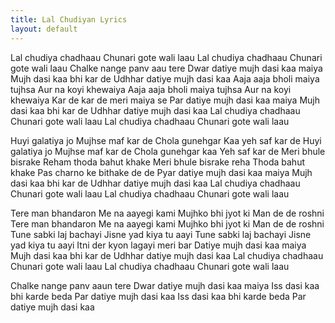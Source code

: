 ```yaml
---
title: Lal Chudiyan Lyrics
layout: default
---
```

Lal chudiya chadhaau
Chunari gote wali laau
Lal chudiya chadhaau
Chunari gote wali laau
Chalke nange panv aau tere
Dwar datiye mujh dasi kaa maiya
Mujh dasi kaa bhi kar de
Udhhar datiye mujh dasi kaa
Aaja aaja bholi maiya tujhsa
Aur na koyi khewaiya
Aaja aaja bholi maiya tujhsa
Aur na koyi khewaiya
Kar de kar de meri maiya se
Par datiye mujh dasi kaa maiya
Mujh dasi kaa bhi kar de
Udhhar datiye mujh dasi kaa
Lal chudiya chadhaau
Chunari gote wali laau
Lal chudiya chadhaau
Chunari gote wali laau

Huyi galatiya jo
Mujhse maf kar de
Chola gunehgar
Kaa yeh saf kar de
Huyi galatiya jo
Mujhse maf kar de
Chola gunehgar kaa
Yeh saf kar de
Meri bhule bisrake
Reham thoda bahut khake
Meri bhule bisrake reha
Thoda bahut khake
Pas charno ke bithake de de
Pyar datiye mujh dasi kaa maiya
Mujh dasi kaa bhi kar de
Udhhar datiye mujh dasi kaa
Lal chudiya chadhaau
Chunari gote wali laau
Lal chudiya chadhaau
Chunari gote wali laau

Tere man bhandaron
Me na aayegi kami
Mujhko bhi jyot ki
Man de de roshni
Tere man bhandaron
Me na aayegi kami
Mujhko bhi jyot ki
Man de de roshni
Tune sabki laj bachayi
Jisne yad kiya tu aayi
Tune sabki laj bachayi
Jisne yad kiya tu aayi
Itni der kyon lagayi meri bar
Datiye mujh dasi kaa maiya
Mujh dasi kaa bhi kar de
Udhhar datiye mujh dasi kaa
Lal chudiya chadhaau
Chunari gote wali laau
Lal chudiya chadhaau
Chunari gote wali laau

Chalke nange panv aaun tere
Dwar datiye mujh dasi kaa maiya
Iss dasi kaa bhi karde beda
Par datiye mujh dasi kaa
Iss dasi kaa bhi karde beda
Par datiye mujh dasi kaa